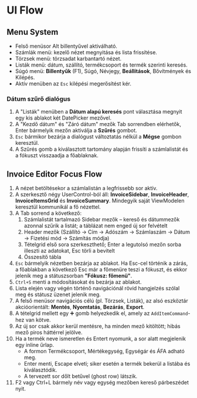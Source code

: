 # UI Flow


## Menu System
- Felső menüsor Alt billentyűvel aktiválható.
- Számlák menü: kezelő nézet megnyitása és lista frissítése.
- Törzsek menü: törzsadat karbantartó nézet.
- Listák menü: dátum, szállító, termékcsoport és termék szerinti keresés.
- Súgó menü: **Billentyűk** (F1), Súgó, Névjegy, **Beállítások**, Bővítmények és Kilépés.
- Aktív menüben az `Esc` kilépési megerősítést kér.

### Dátum szűrő dialógus
1. A "Listák" menüben a **Dátum alapú keresés** pont választása megnyit egy kis ablakot két DatePicker mezővel.
2. A "Kezdő dátum" és "Záró dátum" mezők Tab sorrendben elérhetők, Enter bármelyik mezőn aktiválja a **Szűrés** gombot.
3. `Esc` bármikor bezárja a dialógust változtatás nélkül a **Mégse** gombon keresztül.
4. A Szűrés gomb a kiválasztott tartomány alapján frissíti a számlalistát és a fókuszt visszaadja a főablaknak.

## Invoice Editor Focus Flow
1. A nézet betöltésekor a számlalistán a legfrissebb sor aktív.
2. A szerkesztő négy UserControl-ból áll: **InvoiceSidebar**, **InvoiceHeader**, **InvoiceItemsGrid** és **InvoiceSummary**. Mindegyik saját ViewModelen keresztül kommunikál a fő nézettel.
3. A Tab sorrend a következő:
   1. Számlalistát tartalmazó Sidebar mezők – kereső és dátummezők azonnal szűrik a listát; a táblázat nem enged új sor felvételt
   2. Header mezők (Szállító → Cím → Adószám → Számlaszám → Dátum → Fizetési mód → Számítás módja)
   3. Tételgrid első sora szerkeszthető; Enter a legutolsó mezőn sorba illeszti az adatokat, Esc törli a bevitelt
   4. Összesítő tábla
4. `Esc` bármelyik nézetben bezárja az ablakot. Ha Esc-cel történik a zárás, a főablakban a következő Esc már a főmenüre teszi a fókuszt, és ekkor jelenik meg a státuszsorban **"Fókusz: főmenü"**.
5. `Ctrl+S` menti a módosításokat és bezárja az ablakot.
6. Lista elején vagy végén történő navigációnál rövid hangjelzés szólal meg és státusz üzenet jelenik meg.
7. A felső menüsor navigációs célú (pl. Törzsek, Listák), az alsó eszköztár akcióorientált: **Mentés**, **Nyomtatás**, **Bezárás**, **Export**.
8. A tételgrid mellett egy ➕ gomb helyezkedik el, amely az `AddItemCommand`-hez van kötve.
9. Az új sor csak akkor kerül mentésre, ha minden mező kitöltött; hibás mező piros háttérrel jelölve.
10. Ha a termék neve ismeretlen és Entert nyomunk, a sor alatt megjelenik egy inline űrlap.
    - A formon Termékcsoport, Mértékegység, Egységár és ÁFA adható meg.
    - Enter menti, Escape elveti; siker esetén a termék bekerül a listába és kiválasztódik.
    - A tervezett sor dőlt betűvel (ghost row) látszik.
11. F2 vagy Ctrl+L bármely név vagy egység mezőben kereső párbeszédet nyit.
